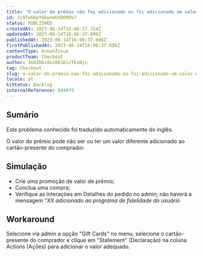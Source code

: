 ```yaml
---
title: 'O valor do prêmio não foi adicionado ou foi adicionado um valor diferente ao cartão-presente'
id: 3i9TwGKpYOkwnHUXDON9V7
status: PUBLISHED
createdAt: 2023-06-14T16:06:37.154Z
updatedAt: 2023-06-14T16:06:37.696Z
publishedAt: 2023-06-14T16:06:37.696Z
firstPublishedAt: 2023-06-14T16:06:37.696Z
contentType: knownIssue
productTeam: Checkout
author: 2mXZkbi0oi061KicTExNjo
tag: Checkout
slug: o-valor-do-premio-nao-foi-adicionado-ou-foi-adicionado-um-valor-diferente-ao-cartaopresente
locale: pt
kiStatus: Backlog
internalReference: 844079
---
```


## Sumário

<div class="alert alert-info">
  <p>Este problema conhecido foi traduzido automaticamente do inglês.</p>
</div>


O valor do prêmio pode não ser ou ter um valor diferente adicionado ao cartão-presente do comprador.

## Simulação



- Crie uma promoção de valor de prêmio;
- Conclua uma compra;
- Verifique as interações em Detalhes do pedido no admin; não haverá a mensagem "_XX adicionado ao programa de fidelidade do usuário_

## Workaround


Selecione via admin a opção "Gift Cards" no menu, selecione o cartão-presente do comprador e clique em "Statement" (Declaração) na coluna Actions (Ações) para adicionar o valor adequado.



